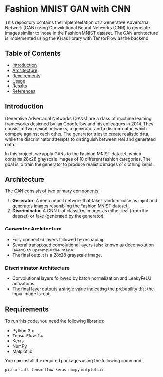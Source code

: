 # Fashion MNIST GAN with CNN

This repository contains the implementation of a Generative Adversarial Network (GAN) using Convolutional Neural Networks (CNN) to generate images similar to those in the Fashion MNIST dataset. The GAN architecture is implemented using the Keras library with TensorFlow as the backend.

## Table of Contents
- [Introduction](#introduction)
- [Architecture](#architecture)
- [Requirements](#requirements)
- [Usage](#usage)
- [Results](#results)
- [References](#references)

## Introduction

Generative Adversarial Networks (GANs) are a class of machine learning frameworks designed by Ian Goodfellow and his colleagues in 2014. They consist of two neural networks, a generator and a discriminator, which compete against each other. The generator tries to create realistic data, while the discriminator attempts to distinguish between real and generated data.

In this project, we apply GANs to the Fashion MNIST dataset, which contains 28x28 grayscale images of 10 different fashion categories. The goal is to train the generator to produce realistic images of clothing items.

## Architecture

The GAN consists of two primary components:

1. **Generator**: A deep neural network that takes random noise as input and generates images resembling the Fashion MNIST dataset.
2. **Discriminator**: A CNN that classifies images as either real (from the dataset) or fake (generated by the generator).

### Generator Architecture
- Fully connected layers followed by reshaping.
- Several transposed convolutional layers (also known as deconvolution layers) to upsample the image.
- The final output is a 28x28 grayscale image.

### Discriminator Architecture
- Convolutional layers followed by batch normalization and LeakyReLU activations.
- The final layer outputs a single value indicating the probability that the input image is real.

## Requirements

To run this code, you need the following libraries:

- Python 3.x
- TensorFlow 2.x
- Keras
- NumPy
- Matplotlib

You can install the required packages using the following command:

```bash
pip install tensorflow keras numpy matplotlib
